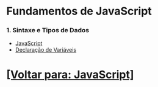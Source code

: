 # Fundamentos de JavaScript

### 1. Sintaxe e Tipos de Dados

- [JavaScript](./sintaxe-tipos-dados/JavaScript.md)
- [Declaração de Variáveis](./sintaxe-tipos-dados/declaracao-variaveis.md)
<!--
- [Tipos de Dados Primitivos](./fundamentos-Javascript/sintaxe-tipos-dados/tipos-dados-primitivos.md)
- [Escopo](./fundamentos-Javascript/sintaxe-tipos-dados/escopo.md)
- [Operadores](./fundamentos-Javascript/sintaxe-tipos-dados/operadores.md)

### 2. Estruturas de Controle

- [Condicionais](./fundamentos-Javascript/estruturas-controle/condicionais.md)
- [Operadores](./fundamentos-Javascript/estruturas-controle/operadores.md)
- [Laços de Repetição](./fundamentos-Javascript/estruturas-controle/lacos-repeticao.md)
- [`break` e `continue`](./fundamentos-Javascript/estruturas-controle/break-continue.md)

### 3. Funções

- [Declaração de Funções](./fundamentos-Javascript/funcoes/declaracao-funcoes.md)
- [Operadores](./fundamentos-Javascript/funcoes/operadores.md)
- [Parâmetros e Valores de Retorno](./fundamentos-Javascript/funcoes/parametros-valores-retorno.md)
- [Arrow Functions](./fundamentos-Javascript/funcoes/arrow-functions.md)
- [Immediately Invoked Function Expressions (IIFE)](./fundamentos-Javascript/funcoes/iife.md)
- [Funções Anônimas](./fundamentos-Javascript/funcoes/funcoes-anonimas.md)
- [Funções de Ordem Superior](./fundamentos-Javascript/funcoes/funcoes-ordem-superior.md)

### 4. Objetos e Arrays

- [Objetos](./fundamentos-Javascript/objetos-arrays/objetos.md)
    + [Objetos Declarados com `const`](./fundamentos-Javascript/objetos-arrays/objetos.md#objetos-declarados-const)
    + [Comparando dois Objetos](./fundamentos-Javascript/objetos-arrays/objetos.md#comparando-objetos)
- [Operadores](./fundamentos-Javascript/objetos-arrays/operadores.md)
- Objetos Globais
- Criação e Manipulação de Objetos
- [Template Literals](./fundamentos-Javascript/objetos-arrays/template-literals.md)
    + [Utilizando a Crase Dentro de um Template Literal](./fundamentos-Javascript/objetos-arrays/template-literals.md#utilizando-acento-grave-dentro-template-literal)
- [Tipos de Objetos](./fundamentos-Javascript/objetos-arrays/tipos-objetos/README.md)
- [Métodos de Objetos](./fundamentos-Javascript/objetos-arrays/metodos-objetos/metodos-objetos.md)
- [Namespaces](./fundamentos-Javascript/objetos-arrays/namespaces.md)
- Criação e Manipulação de Arrays
- Métodos de Array (`map`, `filter`, `reduce`, `forEach`, etc.)
-->

# [[Voltar para: JavaScript]](../JavaScript.md)